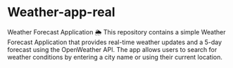 # Weather-app-real
Weather Forecast Application 🌦️ This repository contains a simple Weather Forecast Application that provides real-time weather updates and a 5-day forecast using the OpenWeather API. The app allows users to search for weather conditions by entering a city name or using their current location.
